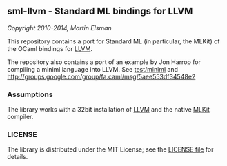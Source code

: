 ## sml-llvm - Standard ML bindings for LLVM

_Copyright 2010-2014, Martin Elsman_

This repository contains a port for Standard ML (in particular, the
MLKit) of the OCaml bindings for [LLVM](http://llvm.org).

The repository also contains a port of an example by Jon Harrop for
compiling a miniml language into LLVM. See [test/miniml](/test/miniml) and
http://groups.google.com/group/fa.caml/msg/5aee553df34548e2

### Assumptions

The library works with a 32bit installation of [LLVM](http://llvm.org) and the native
[MLKit](http://melsman.github.io/mlkit) compiler.

### LICENSE

The library is distributed under the MIT License; see the [LICENSE
file](/LICENSE) for details.

